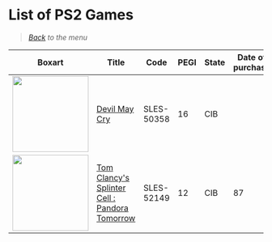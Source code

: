 # List of PS2 Games


> *[Back](../games.md) to the menu*



| Boxart | Title | Code | PEGI | State | Date of purchase | Score Metacritic | Description |  
| --- | --- | --- | --- | --- | --- | --- | --- |
| <img src="https://images.launchbox-app.com//648eb043-2965-45f7-be8c-8df7f873cd9d.jpg" width="150"> | [Devil May Cry](https://en.wikipedia.org/wiki/Devil_May_Cry_(video_game)) | SLES-50358 | 16 | CIB | | 94 | Edition Platinum |
| <img src="https://images.launchbox-app.com//7339814e-e98a-4274-8929-a3089c832f30.jpg" width="150"> | [Tom Clancy's Splinter Cell : Pandora Tomorrow](https://en.wikipedia.org/wiki/Tom_Clancy%27s_Splinter_Cell:_Pandora_Tomorrow) | SLES-52149 | 12 | CIB | 87 | |
